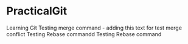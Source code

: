 # PracticalGit
Learning Git
Testing merge command - adding this text for test merge conflict
Testing Rebase commandd
Testing Rebase command
